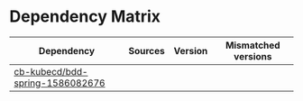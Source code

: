 # Dependency Matrix

Dependency | Sources | Version | Mismatched versions
---------- | ------- | ------- | -------------------
[cb-kubecd/bdd-spring-1586082676](https://github.com/cb-kubecd/bdd-spring-1586082676.git) |  | []() | 
